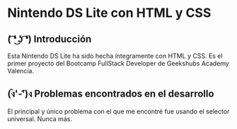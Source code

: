 # Nintendo DS Lite con HTML y CSS

## ( ͡❛ ͜ʖ ͡❛) Introducción

Esta Nintendo DS Lite ha sido hecha íntegramente con HTML y CSS. Es el primer proyecto del Bootcamp FullStack Developer de Geekshubs Academy Valencia.

## (ง︡'-'︠)ง Problemas encontrados en el desarrollo

El principal y único problema con el que me encontré fue usando el selector universal. Nunca más.
